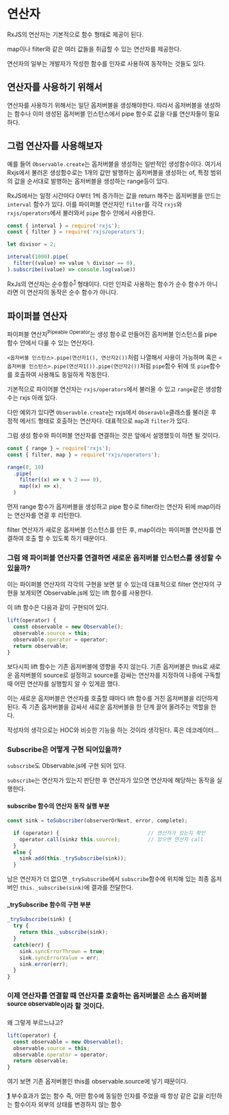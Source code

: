 # 연산자

RxJS의 연산자는 기본적으로 함수 형태로 제공이 된다.

map이나 filter와 같은 여러 값들을 취급할 수 있는 연산자를 제공한다.

연산자의 일부는 개발자가 작성한 함수를 인자로 사용하여 동작하는 것들도 있다.

## 연산자를 사용하기 위해서

연산자를 사용하기 위해서는 일단 옵저버블을 생성해야한다. 따라서 옵저버블을 생성하는 함수나 이미 생성된 옵저버블 인스턴스에서 pipe 함수로 값을 다룰 연산자들이 필요하다.

## 그럼 연산자를 사용해보자

예를 들어 ```Observable.create```는 옵저버블을 생성하는 일반적인 생성함수이다. 여기서 Rxjs에서 불러온 생성함수로는 1개의 값만 발행하는 옵저버블을 생성하는 of, 특정 범위의 값을 순서대로 발행하는 옵저버블을 생성하는 range등이 있다.

RxJS에서는 일정 시간마다 0부터 1씩 증가하는 값을 return 해주는 옵저버블을 만드는 ```interval``` 함수가 있다. 이를 파이퍼블 연산자인 ```filter```를 각각 ```rxjs```와 ```rxjs/operators```에서 불러와서 ```pipe``` 함수 안에서 사용한다.

```javascript
const { interval } = require('rxjs');
const { filter } = require('rxjs/operators');

let divisor = 2;

interval(1000).pipe(
  filter((value) => value % divisor == 0),
).subscribe((value) => console.log(value))
```

RxJs의 연산자는 순수함수<sup id="a1">[1](#footnote1)</sup> 형태이다. 다만 인자로 사용하는 함수가 순수 함수가 아니라면 이 연산자의 동작은 순수 함수가 아니다.

## 파이퍼블 연산자
파이퍼블 연산자<sup>Pipeable Operator</sup>는 생성 함수로 만들어진 옵저버블 인스턴스를 pipe 함수 안에서 다룰 수 있는 연산자다.

```<옵저버블 인스턴스>.pipe(연산자1(), 연산자2())```처럼 나열해서 사용이 가능하며 혹은 ```<옵저버블 인스턴스>.pipe(연산자1()).pipe(연산자2())```처럼 ```pipe```함수 뒤에 또 ```pipe```함수를 호출하여 사용해도 동일하게 작동한다.

기본적으로 파이어블 연산자는 ```rxjs/operators```에서 불러올 수 있고 ```range```같은 생성함수는 rxjs 아래 있다. 

다만 예외가 있다면 ```Obseravble.create```는 rxjs에서 ```Obseravble```클래스를 불러온 후 정적 메서드 형태로 호출하는 연산자다. 대표적으로 ```map```과 ```filter```가 있다.

그럼 생성 함수와 파이퍼블 연산자를 연결하는 것은 앞에서 설명했듯이 하면 될 것이다.

```javascript
const { range } = require('rxjs');
const { filter, map } = require('rxjs/operators');

range(0, 10)
  .pipe(
    filter((x) => x % 2 === 0),
    map((x) => x),
  )
```

먼저 range 함수가 옵저버블을 생성하고 pipe 함수로 filter라는 연산자 뒤에 map이라는 연산자를 연결 후 리턴한다. 

filter 연산자가 새로운 옵저버블 인스턴스를 만든 후, map이라는 파이퍼블 연산자를 연결하여 호출 할 수 있도록 하기 때문이다.

### 그럼 왜 파이퍼블 연산자를 연결하면 새로운 옵저버블 인스턴스를 생성할 수 있을까?
이는 파이퍼블 연산자의 각각의 구현을 보면 알 수 있는데 대표적으로 filter 연산자의 구현을 보게되면 Observable.js에 있는 lift 함수를 사용한다.

이 lift 함수은 다음과 같이 구현되어 있다.
```javascript
lift(operator) {
  const observable = new Observable();
  observable.source = this;
  observable.operator = operator;
  return observable;
}
```

보다시피 lift 함수는 기존 옵저버블에 영향을 주지 않는다. 기존 옵저버블은 this로 새로운 옵저버블의 source로 설정하고 source를 감싸는 연산자를 지정하여 나중에 구독할 때 어떤 연산자를 실행할지 알 수 있게끔 했다.

이는 새로운 옵저버블은 연산자를 호출할 때마다 lift 함수를 거친 옵저버블을 리던하게 된다. 즉 기존 옵저버블을 감싸서 새로운 옵저버블을 한 단계 끌어 올려주는 역할을 한다.

작성자의 생각으로는 HOC와 비슷한 기능을 하는 것이라 생각된다. 혹은 데코레이터...

### Subscribe은 어떻게 구현 되어있을까?
```subscribe```도 Observable.js에 구현 되어 있다.

```subscribe```는 연산자가 있는지 판단한 후 연산자가 있으면 연산자에 해당하는 동작을 실행한다.

#### subscribe 함수의 연산자 동작 실행 부분
```javascript
const sink = toSubscriber(observerOrNext, error, complete);

  if (operator) {                             // 연산자가 있는지 확인
    operator.call(sinkz this.source);         // 있으면 연산자 call
  }
  else {
    sink.add(this._trySubscribe(sink));
  }
```

남은 연산자가 더 없으면 ```_trySubscribe```에서 ```subscribe```함수에 위치해 있는 최종 옵저버인 ```this._subscribe(sink)```에 결과를 전달한다.

#### _trySubscribe 함수의 구현 부분
```javascript
_trySubscribe(sink) {
  try {
    return this._subscribe(sink);
  }
  catch(err) {
    sink.syncErrorThrown = true;
    sink.syncErrorValue = err;
    sink.error(err);
  }
}
```

### 이제 연산자를 연결할 때 연산자를 호출하는 옵저버블은 소스 옵저버블<sup>source observable</sup>이라 할 것이다.
왜 그렇게 부르느냐고?
```javascript
lift(operator) {
  const observable = new Observable();
  observable.source = this;
  observable.operator = operator;
  return observable;
}
```
여기 보면 기존 옵저버블인 this를 observable.source에 넣기 때문이다.

[<b id="footnote1">1</b>](#a1) 부수효과가 없는 함수 즉, 어떤 함수에 동일한 인자를 주었을 때 항상 같은 값을 리턴하는 함수이자 외부의 상태를 변경하지 않는 함수
